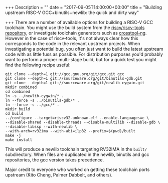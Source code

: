 +++
Description = ""
date = "2017-09-05T14:00:00+00:00"
title = "Building upstream RISC-V GCC+binutils+newlib: the quick and dirty way"

+++
There are a number of available options for building a RISC-V GCC toolchain. 
You might use the build system from the 
[riscv/riscv-tools repository](https://github.com/riscv/riscv-tools), or 
investigate toolchain generators such as 
[crosstool-ng](http://crosstool-ng.github.io/). However in the case of 
riscv-tools, it's not always clear how this corresponds to the code in the 
relevant upstream projects. When investigating a potential bug, you often just 
want to build the latest upstream code with as little fuss as possible. For 
distribution purposes you'd probably want to perform a proper multi-stage 
build, but for a quick test you might find the following recipe useful:

    git clone --depth=1 git://gcc.gnu.org/git/gcc.git gcc
    git clone --depth=1 git://sourceware.org/git/binutils-gdb.git
    git clone --depth=1 git://sourceware.org/git/newlib-cygwin.git
    mkdir combined
    cd combined
    ln -s ../newlib-cygwin/* .
    ln --force -s ../binutils-gdb/* .
    ln --force -s ../gcc/* .
    mkdir build
    cd build
    ../configure --target=riscv32-unknown-elf --enable-languages=c \
    --disable-shared --disable-threads --disable-multilib --disable-gdb \
    --disable-libssp --with-newlib \
    --with-arch=rv32ima --with-abi=ilp32 --prefix=$(pwd)/built
    make -j
    make install

This will produce a newlib toolchain targeting RV32IMA in the `built/` 
subdirectory. When files are duplicated in the newlib, binutils and gcc 
repositories, the gcc version takes precedence.

Major credit to everyone who worked on getting these toolchain 
ports upstream (Kito Cheng, Palmer Dabbelt, and others).
